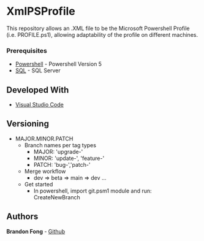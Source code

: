 # XmlPSProfile

This repository allows an .XML file to be the Microsoft Powershell Profile (i.e. PROFILE.ps1), allowing adaptability of the profile on different machines. 

### Prerequisites

* [Powershell](https://docs.microsoft.com/en-us/powershell/scripting/overview?view=powershell-7) - Powershell Version 5
* [SQL](https://docs.microsoft.com/en-us/sql/ssms/download-sql-server-management-studio-ssms?view=sql-server-ver15) - SQL Server

## Developed With

* [Visual Studio Code](https://code.visualstudio.com/)

## Versioning

* MAJOR.MINOR.PATCH
    * Branch names per tag types
        * MAJOR: 'upgrade-'
        * MINOR: 'update-', 'feature-'
        * PATCH: 'bug-','patch-'
    * Merge workflow
        * dev => beta => main => dev ...
    * Get started
        * In powershell, import git.psm1 module and run: CreateNewBranch
        
## Authors

**Brandon Fong** - [Github](https://github.com/BrandonMFong)

